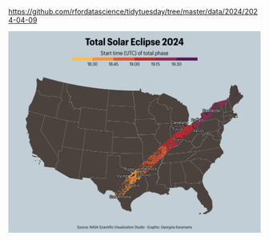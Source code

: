 https://github.com/rfordatascience/tidytuesday/tree/master/data/2024/2024-04-09

![](plots/eclipses.png)
